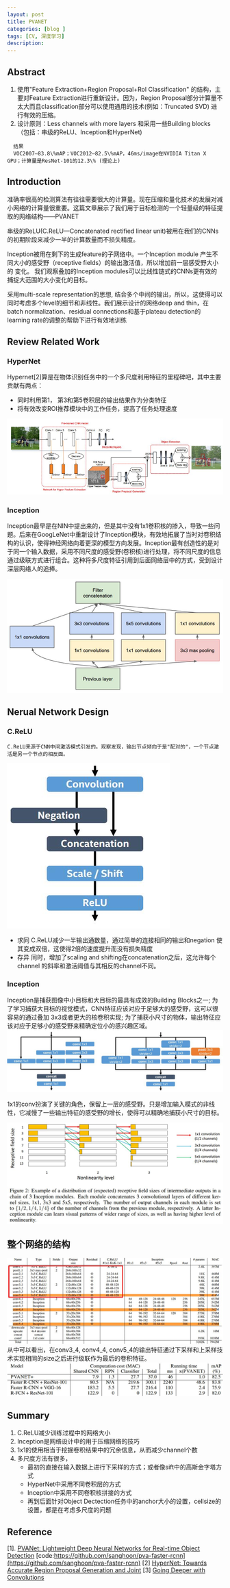 ```yaml
---
layout: post
title: PVANET
categories: [blog ]
tags: [CV, 深度学习]
description: 
---
```



## Abstract
1. 使用"Feature Extraction+Region Proposal+RoI Classification" 的结构，主要对Feature Extraction进行重新设计。因为，Region Proposal部分计算量不太大而且classification部分可以使用通用的技术(例如：Truncated SVD) 进行有效的压缩。
2. 设计原则：Less channels with more layers 和采用一些Building blocks （包括：串级的ReLU、Inception和HyperNet)

```
  结果 
  VOC2007—83.8\%mAP；VOC2012—82.5\%mAP，46ms/image在NVIDIA Titan X GPU；计算量是ResNet-101的12.3\% (理论上)
```

## Introduction

准确率很高的检测算法有往往需要很大的计算量。现在压缩和量化技术的发展对减小网络的计算量很重要。这篇文章展示了我们用于目标检测的一个轻量级的特征提取的网络结构——PVANET

串级的ReLU(C.ReLU—Concatenated rectified linear unit)被用在我们的CNNs 的初期阶段来减少一半的计算数量而不损失精度。

Inception被用在剩下的生成feature的子网络中。一个Inception module 产生不同大小的感受野（receptive fields）的输出激活值，所以增加前一层感受野大小的 变化。 我们观察叠加的Inception modules可以比线性链式的CNNs更有效的捕捉大范围的大小变化的目标。

采用multi-scale representation的思想, 结合多个中间的输出，所以，这使得可以同时考虑多个level的细节和非线性。我们展示设计的网络deep and thin，在batch normalization、residual connections和基于plateau detection的learning rate的调整的帮助下进行有效地训练

##  Review Related Work

### HyperNet
Hypernet[2]算是在物体识别任务中的一个多尺度利用特征的里程碑吧，其中主要贡献有两点：
* 同时利用第1， 第3和第5卷积层的输出结果作为分类特征
* 将有效改变ROI推荐模块中的工作任务，提高了任务处理速度

![@HyperNet的网络结构示意图,其中本文中主要利用其中对不同层的卷积特征的联合利用的想法](../images/pvanet/img/HyperNet.jpg)

### Inception
Inception最早是在NIN中提出来的，但是其中没有1x1卷积核的掺入，导致一些问题。后来在GoogLeNet中重新设计了Inception模块，有效地拓展了当时对卷积结构的认识，使得神经网络向着更深的模型方向发展。Inception最有创造性的是对于同一个输入数据，采用不同尺度的感受野(卷积核)进行处理，将不同尺度的信息通过级联方式进行组合。这种将多尺度特征引用到后面网络层中的方式，受到设计深层网络人的追捧。

![@Inception的网络结构示意图,其中的1x1的卷积核主要作用是用于特征降维和感受野设置为1](../images/pvanet/img/Inception.jpg)


## Nerual Network Design
### C.ReLU

    C.ReLU来源于CNN中间激活模式引发的。观察发现，输出节点倾向于是"配对的"，一个节点激活是另一个节点的相反面。

![@C.ReLU的设计结构](../images/pvanet/img/CReLU.jpg)

* 求同
    C.ReLU减少一半输出通数量，通过简单的连接相同的输出和negation 使其变成双倍，这使得2倍的速度提升而没有损失精度
* 存异
    同时，增加了scaling and shifting在concatenation之后，这允许每个channel 的斜率和激活阈值与其相反的channel不同。


### Inception
Inception是捕获图像中小目标和大目标的最具有成效的Building Blocks之一;
为了学习捕获大目标的视觉模式，CNN特征应该对应于足够大的感受野，这可以很容易的通过叠加 3x3或者更大的核卷积实现;
为了捕获小尺寸的物体，输出特征应该对应于足够小的感受野来精确定位小的感兴趣区域。
![@(Left) Our Inception building block. 5x5 convolution is replaced with two 3x3 convolutional layers for efficiency. (Right) Inception for reducing feature map size by half](../images/pvanet/img/PVANET_Inception.jpg)

1x1的conv扮演了关键的角色，保留上一层的感受野。只是增加输入模式的非线性，它减慢了一些输出特征的感受野的增长，使得可以精确地捕获小尺寸的目标。

![@Inception中的感受野的直观表示](../images/pvanet/img/ReceptionField.jpg)

## 整个网络的结构
![@The detailed structure of PVANET](../images/pvanet/img/PVANETDetails.jpg)
从中可以看出，在conv3\_4, conv4\_4, conv5\_4的输出特征通过下采样和上采样技术实现相同的size之后进行级联作为最后的卷积特征。
![@Comparisons between our network and some state-of-the-arts in the PASCAL VOC2012 leaderboard.](../images/pvanet/img/result.jpg)

## Summary

1. C.ReLU减少训练过程中的网络大小
2. Inception是网络设计中的用于压缩网络的技巧
3. 1x1的使用相当于挖掘卷积结果中的冗余信息，从而减少channel个数
4. 多尺度方法有很多，
   * 最初的直接在输入数据上进行下采样的方式；或者像sift中的高斯金字塔方式
   * HyperNet中采用不同卷积层的方式
   * Inception中采用不同卷积核拼接的方式
   * 再到后面针对Object Dectection任务中的anchor大小的设置，cellsize的设置，都是在考虑多尺度的问题

## Reference
[1]. [PVANet: Lightweight Deep Neural Networks for Real-time Object Detection](https://www.arxiv.org/pdf/1608.08021v3.pdf)
[code:https://github.com/sanghoon/pva-faster-rcnn](https://github.com/sanghoon/pva-faster-rcnn)
[2] [HyperNet: Towards Accurate Region Proposal Generation and Joint](http://www.cv-foundation.org/openaccess/content_cvpr_2016/papers/Kong_HyperNet_Towards_Accurate_CVPR_2016_paper.pdf)
[3] [Going Deeper with Convolutions](https://arxiv.org/pdf/1409.4842v1.pdf)

